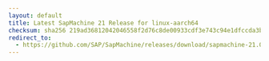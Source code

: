 ```yaml
---
layout: default
title: Latest SapMachine 21 Release for linux-aarch64
checksum: sha256 219ad36812042046558f2d76c8de00933cdf3e743c94e1dfccda3bbe62ed7ca3
redirect_to:
  - https://github.com/SAP/SapMachine/releases/download/sapmachine-21.0.8/sapmachine-jre-21.0.8_linux-aarch64_bin.tar.gz
---
```

